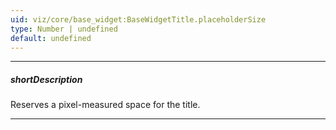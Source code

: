 ```yaml
---
uid: viz/core/base_widget:BaseWidgetTitle.placeholderSize
type: Number | undefined
default: undefined
---
```

---
##### shortDescription
Reserves a pixel-measured space for the title.

---

